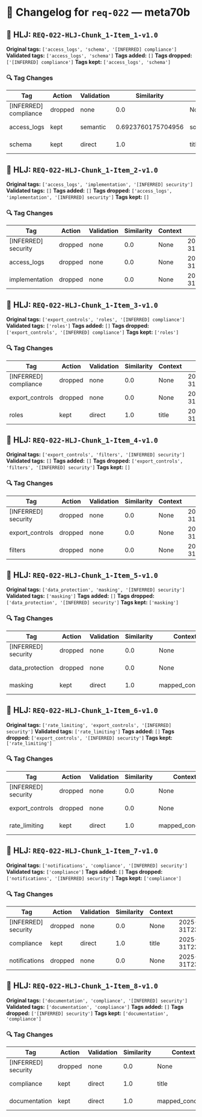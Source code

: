 # 📝 Changelog for `req-022` — **meta70b**

## 🔹 HLJ: `REQ-022-HLJ-Chunk_1-Item_1-v1.0`

**Original tags:** `['access_logs', 'schema', '[INFERRED] compliance']`
**Validated tags:** `['access_logs', 'schema']`
**Tags added:** `[]`
**Tags dropped:** `['[INFERRED] compliance']`
**Tags kept:** `['access_logs', 'schema']`

### 🔍 Tag Changes
| Tag | Action   | Validation | Similarity | Context           | Timestamp               |
|-----|----------|------------|------------|-------------------|-------------------------|
| [INFERRED] compliance | dropped | none | 0.0 | None | 2025-05-31T23:57:35.377794Z |
| access_logs | kept | semantic | 0.6923760175704956 | source_fragment | 2025-05-31T23:57:35.263657Z |
| schema | kept | direct | 1.0 | title | 2025-05-31T23:57:35.266354Z |

## 🔹 HLJ: `REQ-022-HLJ-Chunk_1-Item_2-v1.0`

**Original tags:** `['access_logs', 'implementation', '[INFERRED] security']`
**Validated tags:** `[]`
**Tags added:** `[]`
**Tags dropped:** `['access_logs', 'implementation', '[INFERRED] security']`
**Tags kept:** `[]`

### 🔍 Tag Changes
| Tag | Action   | Validation | Similarity | Context           | Timestamp               |
|-----|----------|------------|------------|-------------------|-------------------------|
| [INFERRED] security | dropped | none | 0.0 | None | 2025-05-31T23:57:35.722064Z |
| access_logs | dropped | none | 0.0 | None | 2025-05-31T23:57:35.491765Z |
| implementation | dropped | none | 0.0 | None | 2025-05-31T23:57:35.609121Z |

## 🔹 HLJ: `REQ-022-HLJ-Chunk_1-Item_3-v1.0`

**Original tags:** `['export_controls', 'roles', '[INFERRED] compliance']`
**Validated tags:** `['roles']`
**Tags added:** `[]`
**Tags dropped:** `['export_controls', '[INFERRED] compliance']`
**Tags kept:** `['roles']`

### 🔍 Tag Changes
| Tag | Action   | Validation | Similarity | Context           | Timestamp               |
|-----|----------|------------|------------|-------------------|-------------------------|
| [INFERRED] compliance | dropped | none | 0.0 | None | 2025-05-31T23:57:35.953758Z |
| export_controls | dropped | none | 0.0 | None | 2025-05-31T23:57:35.837096Z |
| roles | kept | direct | 1.0 | title | 2025-05-31T23:57:35.840791Z |

## 🔹 HLJ: `REQ-022-HLJ-Chunk_1-Item_4-v1.0`

**Original tags:** `['export_controls', 'filters', '[INFERRED] security']`
**Validated tags:** `[]`
**Tags added:** `[]`
**Tags dropped:** `['export_controls', 'filters', '[INFERRED] security']`
**Tags kept:** `[]`

### 🔍 Tag Changes
| Tag | Action   | Validation | Similarity | Context           | Timestamp               |
|-----|----------|------------|------------|-------------------|-------------------------|
| [INFERRED] security | dropped | none | 0.0 | None | 2025-05-31T23:57:36.289495Z |
| export_controls | dropped | none | 0.0 | None | 2025-05-31T23:57:36.066597Z |
| filters | dropped | none | 0.0 | None | 2025-05-31T23:57:36.175719Z |

## 🔹 HLJ: `REQ-022-HLJ-Chunk_1-Item_5-v1.0`

**Original tags:** `['data_protection', 'masking', '[INFERRED] security']`
**Validated tags:** `['masking']`
**Tags added:** `[]`
**Tags dropped:** `['data_protection', '[INFERRED] security']`
**Tags kept:** `['masking']`

### 🔍 Tag Changes
| Tag | Action   | Validation | Similarity | Context           | Timestamp               |
|-----|----------|------------|------------|-------------------|-------------------------|
| [INFERRED] security | dropped | none | 0.0 | None | 2025-05-31T23:57:36.528773Z |
| data_protection | dropped | none | 0.0 | None | 2025-05-31T23:57:36.402634Z |
| masking | kept | direct | 1.0 | mapped_concepts | 2025-05-31T23:57:36.415229Z |

## 🔹 HLJ: `REQ-022-HLJ-Chunk_1-Item_6-v1.0`

**Original tags:** `['rate_limiting', 'export_controls', '[INFERRED] security']`
**Validated tags:** `['rate_limiting']`
**Tags added:** `[]`
**Tags dropped:** `['export_controls', '[INFERRED] security']`
**Tags kept:** `['rate_limiting']`

### 🔍 Tag Changes
| Tag | Action   | Validation | Similarity | Context           | Timestamp               |
|-----|----------|------------|------------|-------------------|-------------------------|
| [INFERRED] security | dropped | none | 0.0 | None | 2025-05-31T23:57:36.771391Z |
| export_controls | dropped | none | 0.0 | None | 2025-05-31T23:57:36.657520Z |
| rate_limiting | kept | direct | 1.0 | mapped_concepts | 2025-05-31T23:57:36.542412Z |

## 🔹 HLJ: `REQ-022-HLJ-Chunk_1-Item_7-v1.0`

**Original tags:** `['notifications', 'compliance', '[INFERRED] security']`
**Validated tags:** `['compliance']`
**Tags added:** `[]`
**Tags dropped:** `['notifications', '[INFERRED] security']`
**Tags kept:** `['compliance']`

### 🔍 Tag Changes
| Tag | Action   | Validation | Similarity | Context           | Timestamp               |
|-----|----------|------------|------------|-------------------|-------------------------|
| [INFERRED] security | dropped | none | 0.0 | None | 2025-05-31T23:57:37.010605Z |
| compliance | kept | direct | 1.0 | title | 2025-05-31T23:57:36.895644Z |
| notifications | dropped | none | 0.0 | None | 2025-05-31T23:57:36.890998Z |

## 🔹 HLJ: `REQ-022-HLJ-Chunk_1-Item_8-v1.0`

**Original tags:** `['documentation', 'compliance', '[INFERRED] security']`
**Validated tags:** `['documentation', 'compliance']`
**Tags added:** `[]`
**Tags dropped:** `['[INFERRED] security']`
**Tags kept:** `['documentation', 'compliance']`

### 🔍 Tag Changes
| Tag | Action   | Validation | Similarity | Context           | Timestamp               |
|-----|----------|------------|------------|-------------------|-------------------------|
| [INFERRED] security | dropped | none | 0.0 | None | 2025-05-31T23:57:37.138774Z |
| compliance | kept | direct | 1.0 | title | 2025-05-31T23:57:37.027537Z |
| documentation | kept | direct | 1.0 | mapped_concepts | 2025-05-31T23:57:37.024301Z |

